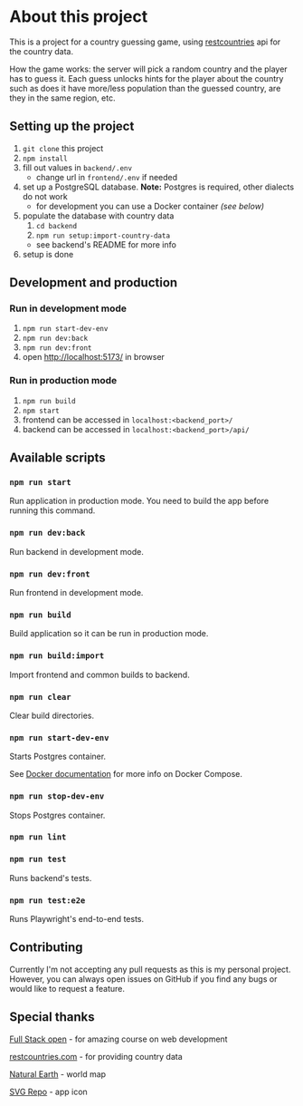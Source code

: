 # About this project

This is a project for a country guessing game, using [restcountries](https://restcountries.com/) api for the country data.

How the game works: the server will pick a random country and the player has to guess it. Each guess unlocks hints for the player about the country such as does it have more/less population than the guessed country, are they in the same region, etc.

## Setting up the project

1. `git clone` this project
2. `npm install`
3. fill out values in `backend/.env`
   - change url in `frontend/.env` if needed
4. set up a PostgreSQL database. **Note:** Postgres is required, other dialects do not work
   - for development you can use a Docker container _(see below)_
5. populate the database with country data
   1. `cd backend`
   2. `npm run setup:import-country-data`
   - see backend's README for more info
6. setup is done

## Development and production

### Run in development mode

1. `npm run start-dev-env`
2. `npm run dev:back`
3. `npm run dev:front`
4. open <http://localhost:5173/> in browser

### Run in production mode

1. `npm run build`
2. `npm start`
3. frontend can be accessed in `localhost:<backend_port>/`
4. backend can be accessed in `localhost:<backend_port>/api/`

## Available scripts

### `npm run start`

Run application in production mode. You need to build the app before running this command.

### `npm run dev:back`

Run backend in development mode.

### `npm run dev:front`

Run frontend in development mode.

### `npm run build`

Build application so it can be run in production mode.

### `npm run build:import`

Import frontend and common builds to backend.

### `npm run clear`

Clear build directories.

### `npm run start-dev-env`

Starts Postgres container.

See [Docker documentation](https://docs.docker.com/compose/) for more info on Docker Compose.

### `npm run stop-dev-env`

Stops Postgres container.

### `npm run lint`

### `npm run test`

Runs backend's tests.

### `npm run test:e2e`

Runs Playwright's end-to-end tests.

## Contributing

Currently I'm not accepting any pull requests as this is my personal project. However, you can always open issues on GitHub if you find any bugs or would like to request a feature.

## Special thanks

[Full Stack open](https://fullstackopen.com/en/) - for amazing course on web development

[restcountries.com](https://restcountries.com/) - for providing country data

[Natural Earth](https://www.naturalearthdata.com/) - world map

[SVG Repo](https://www.svgrepo.com/svg/513568/globe-2) - app icon
